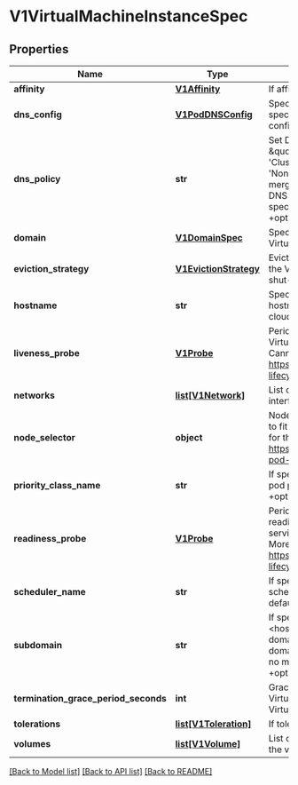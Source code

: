 # V1VirtualMachineInstanceSpec

## Properties
Name | Type | Description | Notes
------------ | ------------- | ------------- | -------------
**affinity** | [**V1Affinity**](V1Affinity.md) | If affinity is specifies, obey all the affinity rules | [optional] 
**dns_config** | [**V1PodDNSConfig**](V1PodDNSConfig.md) | Specifies the DNS parameters of a pod. Parameters specified here will be merged to the generated DNS configuration based on DNSPolicy. +optional | [optional] 
**dns_policy** | **str** | Set DNS policy for the pod. Defaults to \&quot;ClusterFirst\&quot;. Valid values are &#39;ClusterFirstWithHostNet&#39;, &#39;ClusterFirst&#39;, &#39;Default&#39; or &#39;None&#39;. DNS parameters given in DNSConfig will be merged with the policy selected with DNSPolicy. To have DNS options set along with hostNetwork, you have to specify DNS policy explicitly to &#39;ClusterFirstWithHostNet&#39;. +optional | [optional] 
**domain** | [**V1DomainSpec**](V1DomainSpec.md) | Specification of the desired behavior of the VirtualMachineInstance on the host. | 
**eviction_strategy** | [**V1EvictionStrategy**](V1EvictionStrategy.md) | EvictionStrategy can be set to \&quot;LiveMigrate\&quot; if the VirtualMachineInstance should be migrated instead of shut-off in case of a node drain. | [optional] 
**hostname** | **str** | Specifies the hostname of the vmi If not specified, the hostname will be set to the name of the vmi, if dhcp or cloud-init is configured properly. +optional | [optional] 
**liveness_probe** | [**V1Probe**](V1Probe.md) | Periodic probe of VirtualMachineInstance liveness. VirtualmachineInstances will be stopped if the probe fails. Cannot be updated. More info: https://kubernetes.io/docs/concepts/workloads/pods/pod-lifecycle#container-probes +optional | [optional] 
**networks** | [**list[V1Network]**](V1Network.md) | List of networks that can be attached to a vm&#39;s virtual interface. | [optional] 
**node_selector** | **object** | NodeSelector is a selector which must be true for the vmi to fit on a node. Selector which must match a node&#39;s labels for the vmi to be scheduled on that node. More info: https://kubernetes.io/docs/concepts/configuration/assign-pod-node/ +optional | [optional] 
**priority_class_name** | **str** | If specified, indicates the pod&#39;s priority. If not specified, the pod priority will be default or zero if there is no default. +optional | [optional] 
**readiness_probe** | [**V1Probe**](V1Probe.md) | Periodic probe of VirtualMachineInstance service readiness. VirtualmachineInstances will be removed from service endpoints if the probe fails. Cannot be updated. More info: https://kubernetes.io/docs/concepts/workloads/pods/pod-lifecycle#container-probes +optional | [optional] 
**scheduler_name** | **str** | If specified, the VMI will be dispatched by specified scheduler. If not specified, the VMI will be dispatched by default scheduler. +optional | [optional] 
**subdomain** | **str** | If specified, the fully qualified vmi hostname will be \&quot;&lt;hostname&gt;.&lt;subdomain&gt;.&lt;pod namespace&gt;.svc.&lt;cluster domain&gt;\&quot;. If not specified, the vmi will not have a domainname at all. The DNS entry will resolve to the vmi, no matter if the vmi itself can pick up a hostname. +optional | [optional] 
**termination_grace_period_seconds** | **int** | Grace period observed after signalling a VirtualMachineInstance to stop after which the VirtualMachineInstance is force terminated. | [optional] 
**tolerations** | [**list[V1Toleration]**](V1Toleration.md) | If toleration is specified, obey all the toleration rules. | [optional] 
**volumes** | [**list[V1Volume]**](V1Volume.md) | List of volumes that can be mounted by disks belonging to the vmi. | [optional] 

[[Back to Model list]](../README.md#documentation-for-models) [[Back to API list]](../README.md#documentation-for-api-endpoints) [[Back to README]](../README.md)


